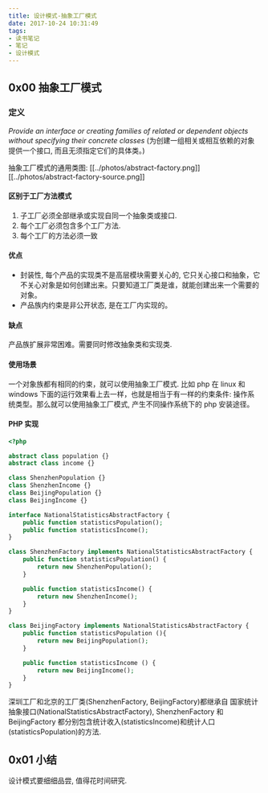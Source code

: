 ```yaml
---
title: 设计模式-抽象工厂模式
date: 2017-10-24 10:31:49
tags:
- 读书笔记
- 笔记
- 设计模式
---
```



##  0x00 抽象工厂模式

### 定义
 *Provide an interface or creating families of related or dependent objects without specifying their concrete classes* 
 (为创建一组相关或相互依赖的对象提供一个接口, 而且无须指定它们的具体类。)

 抽象工厂模式的通用类图:
[[../photos/abstract-factory.png]]
[[../photos/abstract-factory-source.png]]

<!--more-->
#### 区别于工厂方法模式

1. 子工厂必须全部继承或实现自同一个抽象类或接口. 
2. 每个工厂必须包含多个工厂方法. 
3. 每个工厂的方法必须一致

#### 优点
+ 封装性, 每个产品的实现类不是高层模块需要关心的, 它只关心接口和抽象，它不关心对象是如何创建出来。只要知道工厂类是谁，就能创建出来一个需要的对象。
+ 产品族内约束是非公开状态, 是在工厂内实现的。

#### 缺点
产品族扩展非常困难。需要同时修改抽象类和实现类.

#### 使用场景
一个对象族都有相同的约束，就可以使用抽象工厂模式. 比如 php 在 linux 和 windows 下面的运行效果看上去一样，也就是相当于有一样的约束条件: 操作系统类型。那么就可以使用抽象工厂模式, 产生不同操作系统下的 php 安装途径。

#### PHP 实现

```php
<?php

abstract class population {}
abstract class income {}

class ShenzhenPopulation {}
class ShenzhenIncome {}
class BeijingPopulation {}
class BeijingIncome {}

interface NationalStatisticsAbstractFactory {
    public function statisticsPopulation();
    public function statisticsIncome();
}

class ShenzhenFactory implements NationalStatisticsAbstractFactory {
    public function statisticsPopulation() {
        return new ShenzhenPopulation();
    }

    public function statisticsIncome() {
        return new ShenzhenIncome();
    }
}

class BeijingFactory implements NationalStatisticsAbstractFactory {
    public function statisticsPopulation (){
        return new BeijingPopulation();
    }

    public function statisticsIncome () {
        return new BeijingIncome();
    }
}
```
深圳工厂和北京的工厂类(ShenzhenFactory, BeijingFactory)都继承自 国家统计抽象接口(NationalStatisticsAbstractFactory), ShenzhenFactory 和 BeijingFactory 都分别包含统计收入(statisticsIncome)和统计人口(statisticsPopulation)的方法.

## 0x01 小结
设计模式要细细品尝, 值得花时间研究.

<!--more-->
